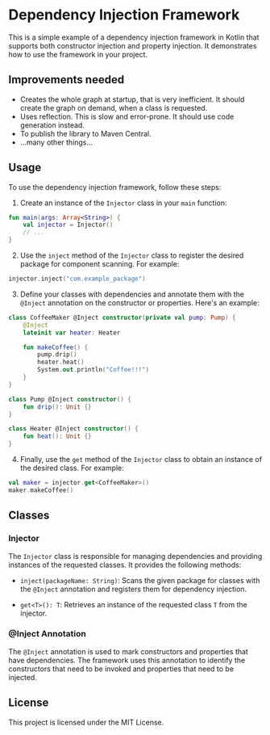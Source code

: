 # Dependency Injection Framework

This is a simple example of a dependency injection framework in Kotlin that supports both constructor injection and property injection. It demonstrates how to use the framework in your project.

## Improvements needed
- Creates the whole graph at startup, that is very inefficient. It should create the graph on demand, when a class is requested.
- Uses reflection. This is slow and error-prone. It should use code generation instead.
- To publish the library to Maven Central.
- ...many other things...

## Usage

To use the dependency injection framework, follow these steps:

1. Create an instance of the `Injector` class in your `main` function:

```kotlin
fun main(args: Array<String>) {
    val injector = Injector()
    // ...
}
```

2. Use the `inject` method of the `Injector` class to register the desired package for component scanning. For example:

```kotlin
injector.inject("com.example_package")
```

3. Define your classes with dependencies and annotate them with the `@Inject` annotation on the constructor or properties. Here's an example:

```kotlin
class CoffeeMaker @Inject constructor(private val pump: Pump) {
    @Inject
    lateinit var heater: Heater

    fun makeCoffee() {
        pump.drip()
        heater.heat()
        System.out.println("Coffee!!!")
    }
}

class Pump @Inject constructor() {
    fun drip(): Unit {}
}

class Heater @Inject constructor() {
    fun heat(): Unit {}
}
```

4. Finally, use the `get` method of the `Injector` class to obtain an instance of the desired class. For example:

```kotlin
val maker = injector.get<CoffeeMaker>()
maker.makeCoffee()
```

## Classes

### Injector

The `Injector` class is responsible for managing dependencies and providing instances of the requested classes. It provides the following methods:

- `inject(packageName: String)`: Scans the given package for classes with the `@Inject` annotation and registers them for dependency injection.

- `get<T>(): T`: Retrieves an instance of the requested class `T` from the injector.

### @Inject Annotation

The `@Inject` annotation is used to mark constructors and properties that have dependencies. The framework uses this annotation to identify the constructors that need to be invoked and properties that need to be injected.

## License

This project is licensed under the MIT License.


